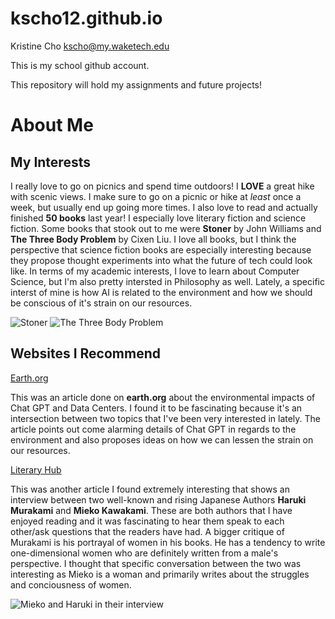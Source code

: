 # kscho12.github.io

Kristine Cho
kscho@my.waketech.edu

This is my school github account.

This repository will hold my assignments and future projects! 


# About Me
## My Interests
I really love to go on picnics and spend time outdoors! I **LOVE** a great hike with scenic views. I make sure to go on a picnic or hike at _least_ once a week, but usually end up going more times.
I also love to read and actually finished **50 books** last year! I especially love literary fiction and science fiction. Some books that stook out to me were **Stoner** by John Williams and **The Three Body Problem** by Cixen Liu. I love all books, but I think the perspective that science fiction books are especially interesting because they propose thought experiments into what the future of tech could look like.
In terms of my academic interests, I love to learn about Computer Science, but I'm also pretty intersted in Philosophy as well. Lately, a specific interst of mine is how AI is related to the environment and how we should be conscious of it's strain on our resources.

![Stoner](https://target.scene7.com/is/image/Target/GUEST_8ebb297f-bd91-44e6-8322-3d812a24b53b?wid=300&hei=300&fmt=pjpeg)
![The Three Body Problem](https://images-na.ssl-images-amazon.com/images/S/compressed.photo.goodreads.com/books/1415428227i/20518872.jpg)

## Websites I Recommend
[Earth.org](https://earth.org/environmental-impact-chatgpt/)

This was an article done on **earth.org** about the environmental impacts of Chat GPT and Data Centers. I found it to be fascinating because it's an intersection between two topics that I've been very interested in lately. The article points out come alarming details of Chat GPT in regards to the environment and also proposes ideas on how we can lessen the strain on our resources.

[Literary Hub](https://lithub.com/a-feminist-critique-of-murakami-novels-with-murakami-himself/)

This was another article I found extremely interesting that shows an interview between two well-known and rising Japanese Authors **Haruki Murakami** and **Mieko Kawakami**. These are both authors that I have enjoyed reading and it was fascinating to hear them speak to each other/ask questions that the readers have had. A bigger critique of Murakami is his portrayal of women in his books. He has a tendency to write one-dimensional women who are definitely written from a male's perspective. I thought that specific conversation between the two was interesting as Mieko is a woman and primarily writes about the struggles and conciousness of women.

![Mieko and Haruki in their interview](https://www.elespectador.com/resizer/v2/YZDTQKVOMBDWRNIY7LGSO5ZLV4.jpeg?auth=a23eecd3416609cfe4d0e4a2c324db8e091c53718c53a7079ffcc101e369b180&width=920&height=613&smart=true&quality=60)